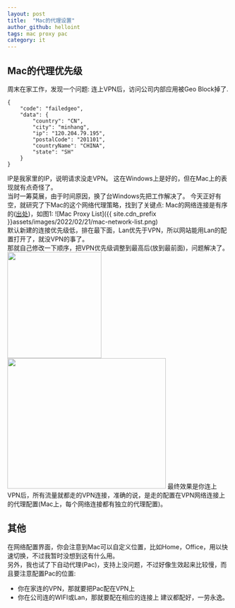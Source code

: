 ```yaml
---
layout: post
title:  "Mac的代理设置"
author_github: helloint
tags: mac proxy pac
category: it
---
```

## Mac的代理优先级
周末在家工作，发现一个问题: 连上VPN后，访问公司内部应用被Geo Block掉了.
```
{
    "code": "failedgeo",
    "data": {
        "country": "CN",
        "city": "minhang",
        "ip": "120.204.79.195",
        "postalCode": "201101",
        "countryName": "CHINA",
        "state": "SH"
    }
}
```
IP是我家里的IP，说明请求没走VPN。 这在Windows上是好的，但在Mac上的表现就有点奇怪了。  
当时一筹莫展，由于时间原因，换了台Windows先把工作解决了。
今天正好有空，就研究了下Mac的这个网络代理策略，找到了关键点: Mac的网络连接是有序的([出处](https://discussions.apple.com/thread/252170361))，如图1:
![Mac Proxy List]({{ site.cdn_prefix }}assets/images/2022/02/21/mac-network-list.png)  
默认新建的连接优先级低，排在最下面，Lan优先于VPN，所以网站能用Lan的配置打开了，就没VPN的事了。  
那就自己修改一下顺序，把VPN优先级调整到最高后(放到最前面)，问题解决了。
<img src="{{ site.cdn_prefix }}assets/images/2022/02/21/mac-network-order-adjustment.png" width="213" height="240">
<img src="{{ site.cdn_prefix }}assets/images/2022/02/21/mac-proxy-order.png" width="359" height="295">
最终效果是你连上VPN后，所有流量就都走的VPN连接，准确的说，是走的配置在VPN网络连接上的代理配置(Mac上，每个网络连接都有独立的代理配置)。

## 其他
在网络配置界面，你会注意到Mac可以自定义位置，比如Home，Office，用以快速切换，不过我暂时没想到这有什么用。  
另外，我也试了下自动代理(Pac)，支持上没问题，不过好像生效起来比较慢，而且要注意配置Pac的位置:
* 你在家连的VPN，那就要把Pac配在VPN上
* 你在公司连的WIFI或Lan，那就要配在相应的连接上
建议都配好，一劳永逸。
